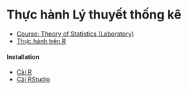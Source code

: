 # Thực hành Lý thuyết thống kê

- [Course: Theory of Statistics (Laboratory)](https://sites.google.com/view/tien-dat-nguyen/teaching/course-theory-of-statistics-laboratory)
- [Thực hành trên R](https://sites.google.com/view/tien-dat-nguyen/teaching/course-probability-statistics/th%E1%BB%B1c-h%C3%A0nh-r)

#### Installation
- [Cài R](https://cran.r-project.org/bin/windows/base/)
- [Cài RStudio](https://posit.co/download/rstudio-desktop/)
